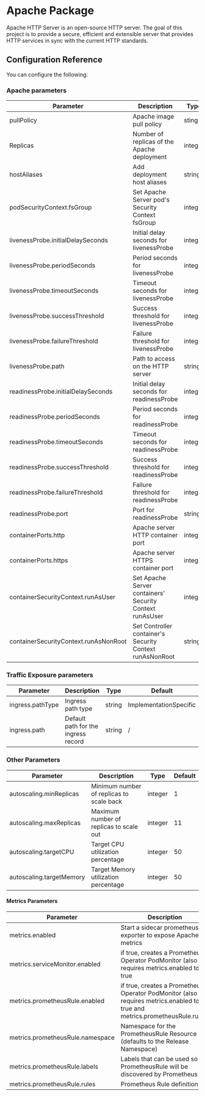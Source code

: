 # Apache Package
Apache HTTP Server is an open-source HTTP server. The goal of this project is to provide a secure, efficient and extensible server that provides HTTP services in sync with the current HTTP standards.

## Configuration Reference

You can configure the following:

### Apache parameters
|Parameter|Description|Type|Default|
|---------|-----------|----|-------|
|pullPolicy|Apache image pull policy|sting|IfNotPresent|
|Replicas|Number of replicas of the Apache deployment|integer|1|
|hostAliases|Add deployment host aliases|string|""|
|podSecurityContext.fsGroup|Set Apache Server pod's Security Context fsGroup|integer|1001|
|livenessProbe.initialDelaySeconds|Initial delay seconds for livenessProbe|integer|180|
|livenessProbe.periodSeconds|Period seconds for livenessProbe	|integer|20|
|livenessProbe.timeoutSeconds|Timeout seconds for livenessProbe|integer|5|
|livenessProbe.successThreshold|Success threshold for livenessProbe|integer|1|
|livenessProbe.failureThreshold|Failure threshold for livenessProbe|integer|6|
|livenessProbe.path|Path to access on the HTTP server|string|/|
|readinessProbe.initialDelaySeconds|Initial delay seconds for readinessProbe	|integer|30|
|readinessProbe.periodSeconds|Period seconds for readinessProbe|integer|10|
|readinessProbe.timeoutSeconds|Timeout seconds for readinessProbe|integer|5|
|readinessProbe.successThreshold|Success threshold for readinessProbe|integer|1|
|readinessProbe.failureThreshold|Failure threshold for readinessProbe|integer|6|
|readinessProbe.port|Port for readinessProbe|string|http|
|containerPorts.http|Apache server HTTP container port|integer|8080|
|containerPorts.https|Apache server HTTPS container port|integer|8443|
|containerSecurityContext.runAsUser|Set Apache Server containers' Security Context runAsUser|integer|1001|
|containerSecurityContext.runAsNonRoot|Set Controller container's Security Context runAsNonRoot|string|true|

### Traffic Exposure parameters

|Parameter|Description|Type|Default|
|---------|-----------|----|-------|
|ingress.pathType|Ingress path type|string|ImplementationSpecific|
|ingress.path|Default path for the ingress record|string|/|

### Other Parameters

|Parameter|Description|Type|Default|
|---------|-----------|----|-------|
|autoscaling.minReplicas|Minimum number of replicas to scale back|integer|1|
|autoscaling.maxReplicas|Maximum number of replicas to scale out|integer|11|
|autoscaling.targetCPU|Target CPU utilization percentage|integer|50|
|autoscaling.targetMemory|Target Memory utilization percentage|integer|50|

#### Metrics Parameters

|Parameter|Description|Type|Default|
|---------|-----------|----|-------|
|metrics.enabled|Start a sidecar prometheus exporter to expose Apache metrics|string|FALSE|
|metrics.serviceMonitor.enabled|if true, creates a Prometheus Operator PodMonitor (also requires metrics.enabled to be true|string|FALSE|
|metrics.prometheusRule.enabled|if true, creates a Prometheus Operator PodMonitor (also requires metrics.enabled to be true and metrics.prometheusRule.rules)|string|FALSE|
|metrics.prometheusRule.namespace|Namespace for the PrometheusRule Resource (defaults to the Release Namespace)|string|""|
|metrics.prometheusRule.labels|Labels that can be used so PrometheusRule will be discovered by Prometheus|string|{}|
|metrics.prometheusRule.rules|Prometheus Rule definitions|string|[]|






